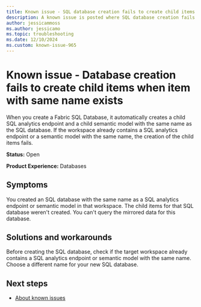 ```yaml
---
title: Known issue - SQL database creation fails to create child items when item with same name exists
description: A known issue is posted where SQL database creation fails to create child items when item with same name exists.
author: jessicammoss
ms.author: jessicamo
ms.topic: troubleshooting  
ms.date: 12/10/2024
ms.custom: known-issue-965
---
```


# Known issue - Database creation fails to create child items when item with same name exists

When you create a Fabric SQL Database, it automatically creates a child SQL analytics endpoint and a child semantic model with the same name as the SQL database. If the workspace already contains a SQL analytics endpoint or a semantic model with the same name, the creation of the child items fails.

**Status:** Open

**Product Experience:** Databases

## Symptoms

You created an SQL database with the same name as a SQL analytics endpoint or semantic model in that workspace. The child items for that SQL database weren't created. You can't query the mirrored data for this database.

## Solutions and workarounds

Before creating the SQL database, check if the target workspace already contains a SQL analytics endpoint or semantic model with the same name. Choose a different name for your new SQL database.

## Next steps

- [About known issues](https://support.fabric.microsoft.com/known-issues)
